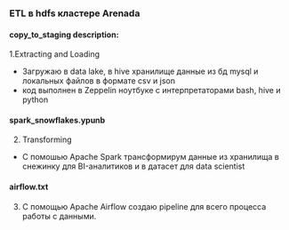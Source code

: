 ### ETL в hdfs кластере Arenada

#### copy_to_staging description:
1.Extracting and Loading
- Загружаю в data lake, в hive хранилище данные из бд mysql и локальных файлов в формате csv и json  
- код выполнен в Zeppelin ноутбуке с интерпретаторами bash, hive и python

#### spark_snowflakes.ypunb
2. Transforming
- С помошью Apache Spark трансформирум данные из хранилища в снежинку для BI-аналитиков и
в датасет для data scientist

#### airflow.txt
3. C помощью Apache Airflow создаю pipeline для всего процесса работы с данными.


